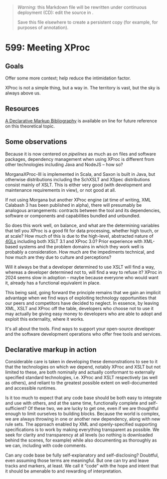 

> *Warning:* this Markdown file will be rewritten under continuous deployment (CD): edit the source in [](../../..).
> 
> Save this file elsewhere to create a persistent copy (for example, for purposes of annotation).

# 599: Meeting XProc

## Goals

Offer some more context; help reduce the intimidation factor.

XProc is not a simple thing, but a way in. The territory is vast, but the sky is always above us.

## Resources

[A Declarative Markup Bibliography](https://markupdeclaration.org/resources/bibliography) is available on line for future reference on this theoretical topic.

## Some observations

Because it is now centered on *pipelines* as much as on files and software packages, dependency management when using XProc is different from other technologies including Java and NodeJS – how so?

MorganaXProc-III is implemented in Scala, and Saxon is built in Java, but otherwise distributions including the SchXSLT and XSpec distributions consist mainly of XSLT. This is either very good (with development and maintenance requirements in view), or not good at all.

If not using Morgana but another XProc engine (at time of writing, XML Calabash 3 has been published in alpha), there will presumably be analogous arrangements: contracts between the tool and its dependencies, software or components and capabilities bundled and unbundled.

So does this work well, on balance, and what are the determining variables that tell you XProc is a good fit for data processing, whether high touch, or at scale? How much of this is due to the high-level, abstracted nature of [4GLs](https://en.wikipedia.org/wiki/Fourth-generation_programming_language) including both XSLT 3.1 and XProc 3.0? Prior experience with XML-based systems and the problem domains in which they work well is probably a consideration. How much are the impediments technical, and how much are they due to culture and perceptions?

Will it always be that a developer determined to use XSLT will find a way, whereas a developer determined not to, will find a way to refuse it? XProc in 2024 seems slow in adoption – maybe because everyone who would want it, already has a functional equivalent in place.

This being said, going forward the principle remains that we gain an implicit advantage when we find ways of exploiting technology opportunities that our peers and competitors have decided to neglect. In essence, by leaving XML, XSLT and XProc off the table, developers who choose not to use it may actually be giving easy money to developers who are able to adopt and exploit this externality, where it works.

It's all about the tools. Find ways to support your open-source developer and the software development operations who offer free tools and services.

## Declarative markup in action

Considerable care is taken in developing these demonstrations to see to it that the technologies on which we depend, notably XProc and XSLT but not limited to these, are both nominally and actually conformant to externally specified standard technologies, i.e. XProc and XSLT respectively (as well as others), and reliant to the greatest possible extent on well-documented and accessible runtimes.

Is it too much to expect that any code base should be both easy to integrate and use with others, and at the same time, functionally complete and self-sufficient? Of these two, we are lucky to get one, even if we are thoughtful enough to limit ourselves to building blocks. Because the world is complex, we are always throwing in one or another new dependency, along with new rule sets. The approach enabled by XML and openly-specified supporting specifications is to work by making everything transparent as possible. We seek for clarity and transparency at all levels (so nothing is downloaded behind the scenes, for example) while also documenting as thoroughly as we can, including with code comments.

Can any code base be fully self-explanatory and self-disclosing? Doubtful, even assuming those terms are meaningful. But one can try and leave tracks and markers, at least. We call it &ldquo;code&rdquo; with the hope and intent that it should be amenable to and rewarding of interpretation.
